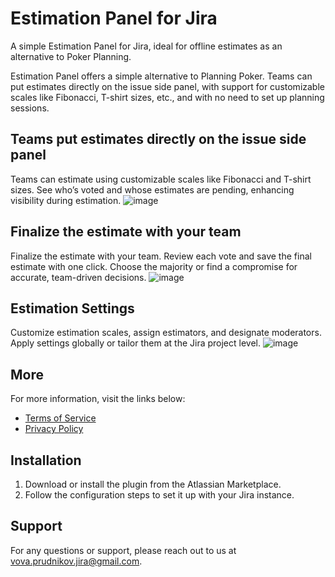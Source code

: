 # Estimation Panel for Jira

A simple Estimation Panel for Jira, ideal for offline estimates as an alternative to Poker Planning.

Estimation Panel offers a simple alternative to Planning Poker. Teams can put estimates directly on the issue side panel, with support for customizable scales like Fibonacci, T-shirt sizes, etc., and with no need to set up planning sessions.

## Teams put estimates directly on the issue side panel
Teams can estimate using customizable scales like Fibonacci and T-shirt sizes. See who’s voted and whose estimates are pending, enhancing visibility during estimation.
![image](https://github.com/user-attachments/assets/027c21f9-a816-46d5-b159-6aa45ca1d635)
## Finalize the estimate with your team
Finalize the estimate with your team. Review each vote and save the final estimate with one click. Choose the majority or find a compromise for accurate, team-driven decisions.
![image](https://github.com/user-attachments/assets/7deb56e1-d34d-4647-8cb4-bf862dad1600)
## Estimation Settings
Customize estimation scales, assign estimators, and designate moderators. Apply settings globally or tailor them at the Jira project level.
![image](https://github.com/user-attachments/assets/5f3c4c84-621a-42ca-b938-d6688855b4bc)

## More
For more information, visit the links below:

- [Terms of Service](https://vladimir-prudnikov.github.io/jira-estimation-panel/terms.html)
- [Privacy Policy](https://vladimir-prudnikov.github.io/jira-estimation-panel//privacy.html)

## Installation
1. Download or install the plugin from the Atlassian Marketplace.
2. Follow the configuration steps to set it up with your Jira instance.

## Support
For any questions or support, please reach out to us at vova.prudnikov.jira@gmail.com.
